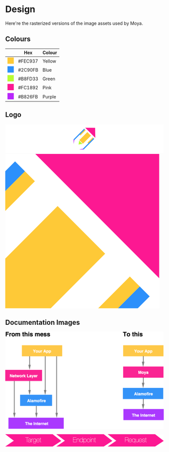 # Design

Here're the rasterized versions of the image assets used by Moya.

## Colours

|   | Hex | Colour |
|---|-----|--------|
| <svg width="20" height="20"> <rect width="20" height="20" style="fill:#FEC937;" /></svg> | #FEC937 | Yellow |
| <svg width="20" height="20"> <rect width="20" height="20" style="fill:#2C90FB;" /></svg> | #2C90FB | Blue |
| <svg width="20" height="20"> <rect width="20" height="20" style="fill:#B8FD33;" /></svg> | #B8FD33 | Green |
| <svg width="20" height="20"> <rect width="20" height="20" style="fill:#FC1892;" /></svg> | #FC1892 | Pink |
| <svg width="20" height="20"> <rect width="20" height="20" style="fill:#B826FB;" /></svg> | #B826FB | Purple |

## Logo

![Logo](moya_logo_github.png)
![Logo](moya_logo_square.png)

## Documentation Images

![Documentation diagram](diagram.png)

![Documentation pipeline](pipeline.png)
